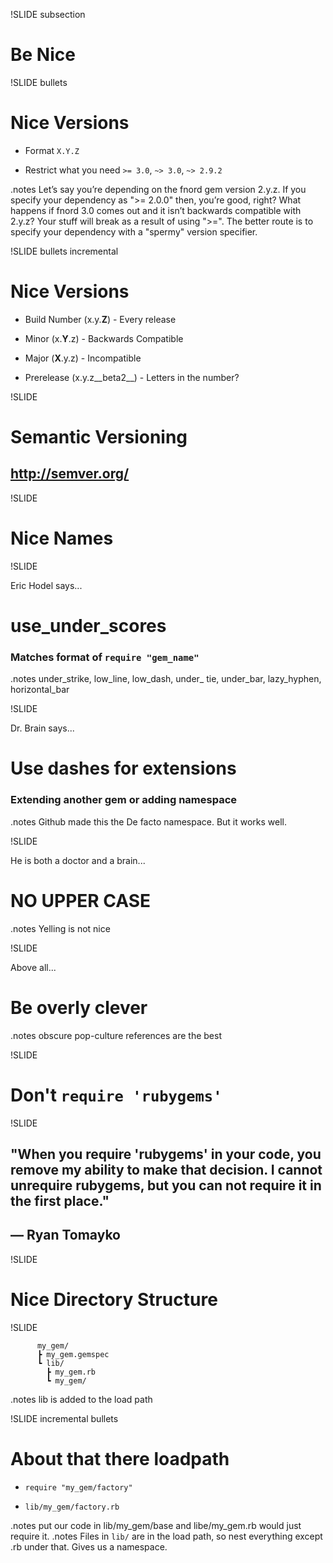 !SLIDE subsection
# Be Nice


!SLIDE bullets
# Nice Versions

 * Format `X.Y.Z`

 * Restrict what you need `>= 3.0`, `~> 3.0`, `~> 2.9.2`

.notes Let’s say you’re depending on the fnord gem version 2.y.z. If you specify your dependency as ">= 2.0.0" then, you’re good, right? What happens if fnord 3.0 comes out and it isn’t backwards compatible with 2.y.z? Your stuff will break as a result of using ">=". The better route is to specify your dependency with a "spermy" version specifier.

!SLIDE bullets incremental
# Nice Versions

 * Build Number (x.y.__Z__) - Every release

 * Minor (x.__Y__.z) - Backwards Compatible

 * Major (__X__.y.z) - Incompatible

 * Prerelease (x.y.z__beta2__) - Letters in the number?


!SLIDE

# Semantic Versioning

## http://semver.org/

!SLIDE

# Nice Names

!SLIDE

Eric Hodel says...

# use\_under\_scores

### Matches format of `require "gem_name"`

.notes under\_strike, low\_line, low\_dash, under\_ tie, under\_bar, lazy\_hyphen, horizontal\_bar

!SLIDE

Dr. Brain says...

# Use dashes for extensions

### Extending another gem or adding namespace

.notes Github made this the De facto namespace. But it works well.

!SLIDE

He is both a doctor and a brain...

# NO UPPER CASE

.notes Yelling is not nice

!SLIDE

Above all...

# Be overly clever

.notes obscure pop-culture references are the best

!SLIDE

# Don't `require 'rubygems'`

!SLIDE

## "When you require 'rubygems' in your code, you remove my ability to make that decision. I cannot unrequire rubygems, but you can not require it in the first place."
## — Ryan Tomayko

!SLIDE

# Nice Directory Structure

!SLIDE

          my_gem/
          ┣ my_gem.gemspec
          ┗ lib/
            ┣ my_gem.rb
            ┗ my_gem/

.notes lib is added to the load path

!SLIDE incremental bullets

# About that there loadpath

 * `require "my_gem/factory"`

 * `lib/my_gem/factory.rb`

.notes put our code in lib/my_gem/base and libe/my_gem.rb would just require it.
.notes Files in `lib/` are in the load path, so nest everything except <GEMNAME>.rb under that. Gives us a namespace.


